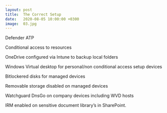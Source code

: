 ```yaml
---
layout: post
title:  The Correct Setup
date:   2020-08-05 10:00:00 +0300
image:  03.jpg
---
```


Defender ATP

Conditional access to resources

OneDrive configured via Intune to backup local folders

Windows Virtual desktop for personal/non conditional access setup devices

Bitlockered disks for managed devices

Removable storage disabled on managed devices

Watchguard DnsGo on company devices including WVD hosts

IRM enabled on sensitive document library’s in SharePoint.
